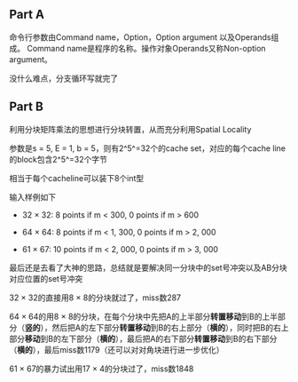 ## Part A

命令行参数由Command name，Option，Option argument 以及Operands组成。
Command name是程序的名称。操作对象Operands又称Non-option argument。

没什么难点，分支循环写就完了



## Part B

利用分块矩阵乘法的思想进行分块转置，从而充分利用Spatial Locality

参数是s = 5, E = 1, b = 5，则有2^5^=32个的cache set，对应的每个cache line的block包含2^5^=32个字节

相当于每个cacheline可以装下8个int型

输入样例如下

- 32 × 32: 8 points if m < 300, 0 points if m > 600 

- 64 × 64: 8 points if m < 1, 300, 0 points if m > 2, 000 

- 61 × 67: 10 points if m < 2, 000, 0 points if m > 3, 000

最后还是去看了大神的思路，总结就是要解决同一分块中的set号冲突以及AB分块对应位置的set号冲突

32 × 32的直接用8 × 8的分块就过了，miss数287

64 × 64的用8 × 8的分块，在每个分块中先把A的上半部分**转置移动**到B的上半部分（**竖的**），然后把A的左下部分**转置移动**到B的右上部分（**横的**），同时把B的右上部分**移动**到B的左下部分（**横的**），最后把A的右下部分**转置移动**到B的右下部分（**横的**），最后miss数1179（还可以对对角块进行进一步优化）

61 × 67的暴力试出用17 × 4的分块过了，miss数1848

